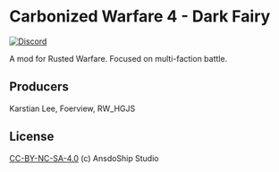 # Carbonized Warfare 4 - Dark Fairy

[![Discord](https://img.shields.io/discord/978644808102994020?style=for-the-badge&logo=discord)](https://discord.gg/gXBNkp6jQx)

A mod for Rusted Warfare. Focused on multi-faction battle.

## Producers  
Karstian Lee, Foerview, RW_HGJS

## License
[CC-BY-NC-SA-4.0](https://github.com/AnsdoShip/carbonized-warfare-rwmod/blob/main/LICENSE) (c) AnsdoShip Studio
